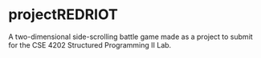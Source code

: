 # projectREDRIOT
A two-dimensional side-scrolling battle game made as a project to submit for the CSE 4202 Structured  Programming II Lab.
